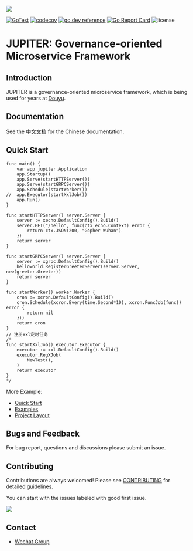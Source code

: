 ![](doc/logo.png)

[![GoTest](https://github.com/douyu/jupiter/workflows/Go/badge.svg)](https://github.com/douyu/jupiter/actions)
[![codecov](https://codecov.io/gh/douyu/jupiter/branch/master/graph/badge.svg)](https://codecov.io/gh/douyu/jupiter)
[![go.dev reference](https://img.shields.io/badge/go.dev-reference-007d9c?logo=go&logoColor=white&style=flat-square)](https://pkg.go.dev/github.com/douyu/jupiter?tab=doc)
[![Go Report Card](https://goreportcard.com/badge/github.com/douyu/jupiter)](https://goreportcard.com/report/github.com/douyu/jupiter)
![license](https://img.shields.io/badge/license-Apache--2.0-green.svg)

# JUPITER: Governance-oriented Microservice Framework

## Introduction

JUPITER is a governance-oriented microservice framework, which is being used for years at [Douyu](https://www.douyu.com).

## Documentation

See the [中文文档](http://jupiter.douyu.com/) for the Chinese documentation.


## Quick Start

```golang
func main() {
	var app jupiter.Application
	app.Startup()
	app.Serve(startHTTPServer())
	app.Serve(startGRPCServer())
	app.Schedule(startWorker())
//	app.Executor(startXxlJob())
	app.Run()
}

func startHTTPServer() server.Server {
	server := xecho.DefaultConfig().Build()
	server.GET("/hello", func(ctx echo.Context) error {
		return ctx.JSON(200, "Gopher Wuhan")
	})
	return server
}

func startGRPCServer() server.Server {
	server := xgrpc.DefaultConfig().Build()
	helloworld.RegisterGreeterServer(server.Server, new(greeter.Greeter))
	return server
}

func startWorker() worker.Worker {
	cron := xcron.DefaultConfig().Build()
	cron.Schedule(xcron.Every(time.Second*10), xcron.FuncJob(func() error {
		return nil
	}))
	return cron
}
// 注册xxl定时任务
/*
func startXxlJob() executor.Executor {
	executor := xxl.DefaultConfig().Build()
	executor.RegXJob(
		NewTest(),
	)
	return executor
}
*/
```

More Example:   
- [Quick Start](doc/wiki-cn/quickstart.md)  
- [Examples](https://github.com/douyu/jupiter-examples)
- [Project Layout](https://github.com/douyu/jupiter-layout)

## Bugs and Feedback

For bug report, questions and discussions please submit an issue.

## Contributing

Contributions are always welcomed! Please see [CONTRIBUTING](CONTRIBUTING.md) for detailed guidelines.

You can start with the issues labeled with good first issue.

<a href="https://github.com/douyu/jupiter/graphs/contributors">
  <img src="https://contrib.rocks/image?repo=douyu/jupiter" />
</a>

## Contact

- [Wechat Group](https://jupiter.douyu.com/join/#%E5%BE%AE%E4%BF%A1)
